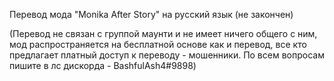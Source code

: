 Перевод мода "Monika After Story" на русский язык (не закончен)

(Перевод не связан с группой маунти и не имеет ничего общего с ним, мод распространяется на бесплатной основе как и перевод,
все кто предлагает платный доступ к переводу - мошенники. По всем вопросам пишите в лс дискорда - BashfulAsh4#9898)
